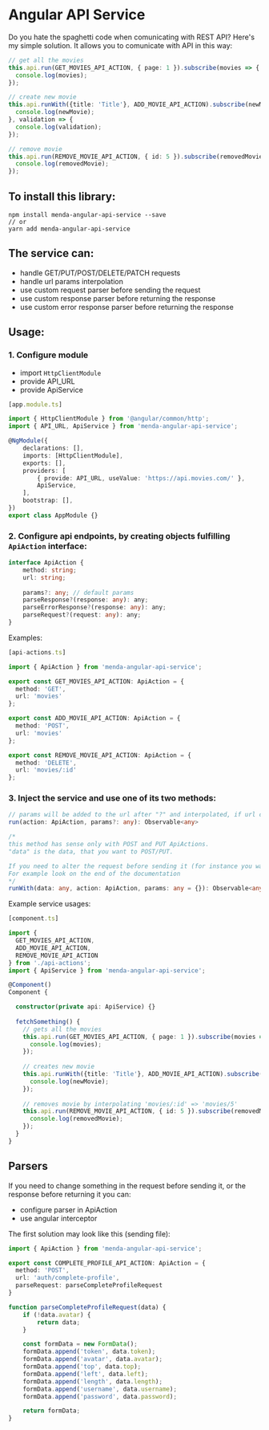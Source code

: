 # Angular API Service

Do you hate the spaghetti code when comunicating with REST API? Here's my simple solution. It allows you to comunicate with API in this way:
```ts
// get all the movies
this.api.run(GET_MOVIES_API_ACTION, { page: 1 }).subscribe(movies => {
  console.log(movies);
});

// create new movie
this.api.runWith({title: 'Title'}, ADD_MOVIE_API_ACTION).subscribe(newMovie => {
  console.log(newMovie);
}, validation => {
  console.log(validation);
});

// remove movie
this.api.run(REMOVE_MOVIE_API_ACTION, { id: 5 }).subscribe(removedMovie => {
  console.log(removedMovie);
});
```

## To install this library:
```npm
npm install menda-angular-api-service --save
// or
yarn add menda-angular-api-service
```

## The service can:

- handle GET/PUT/POST/DELETE/PATCH requests
- handle url params interpolation
- use custom request parser before sending the request
- use custom response parser before returning the response
- use custom error response parser before returning the response

## Usage:

### 1. Configure module

- import `HttpClientModule`
- provide API_URL
- provide ApiService

```ts
[app.module.ts]

import { HttpClientModule } from '@angular/common/http';
import { API_URL, ApiService } from 'menda-angular-api-service';

@NgModule({
    declarations: [],
    imports: [HttpClientModule],
    exports: [],
    providers: [
        { provide: API_URL, useValue: 'https://api.movies.com/' },
        ApiService,
    ],
    bootstrap: [],
})
export class AppModule {}
```

### 2. Configure api endpoints, by creating objects fulfilling `ApiAction` interface:

```ts
interface ApiAction {
    method: string;
    url: string;
    
    params?: any; // default params
    parseResponse?(response: any): any;
    parseErrorResponse?(response: any): any;
    parseRequest?(request: any): any;
}

```

Examples:

```ts
[api-actions.ts]

import { ApiAction } from 'menda-angular-api-service';

export const GET_MOVIES_API_ACTION: ApiAction = {
  method: 'GET',
  url: 'movies'
};

export const ADD_MOVIE_API_ACTION: ApiAction = {
  method: 'POST',
  url: 'movies'
};

export const REMOVE_MOVIE_API_ACTION: ApiAction = {
  method: 'DELETE',
  url: 'movies/:id'
};
```

### 3. Inject the service and use one of its two methods:

```ts
// params will be added to the url after "?" and interpolated, if url contains params like ":id"
run(action: ApiAction, params?: any): Observable<any>

/*
this method has sense only with POST and PUT ApiActions.
"data" is the data, that you want to POST/PUT.

If you need to alter the request before sending it (for instance you want to send a file) you can use requestParser or angular interceptor
For example look on the end of the documentation
*/
runWith(data: any, action: ApiAction, params: any = {}): Observable<any>
```

Example service usages:

```ts
[component.ts]

import {
  GET_MOVIES_API_ACTION,
  ADD_MOVIE_API_ACTION,
  REMOVE_MOVIE_API_ACTION
} from './api-actions';
import { ApiService } from 'menda-angular-api-service';

@Component()
Component {

  constructor(private api: ApiService) {}
  
  fetchSomething() {
    // gets all the movies
    this.api.run(GET_MOVIES_API_ACTION, { page: 1 }).subscribe(movies => {
      console.log(movies);
    });
    
    // creates new movie
    this.api.runWith({title: 'Title'}, ADD_MOVIE_API_ACTION).subscribe(newMovie => {
      console.log(newMovie);
    });
    
    // removes movie by interpolating 'movies/:id' => 'movies/5'
    this.api.run(REMOVE_MOVIE_API_ACTION, { id: 5 }).subscribe(removedMovie => {
      console.log(removedMovie);
    });
  }
}
```


## Parsers

If you need to change something in the request before sending it, or the response before returning it you can:

- configure parser in ApiAction
- use angular interceptor

The first solution may look like this (sending file):

```ts
import { ApiAction } from 'menda-angular-api-service';

export const COMPLETE_PROFILE_API_ACTION: ApiAction = {
  method: 'POST',
  url: 'auth/complete-profile',
  parseRequest: parseCompleteProfileRequest
}

function parseCompleteProfileRequest(data) {
    if (!data.avatar) {
        return data;
    }

    const formData = new FormData();
    formData.append('token', data.token);
    formData.append('avatar', data.avatar);
    formData.append('top', data.top);
    formData.append('left', data.left);
    formData.append('length', data.length);
    formData.append('username', data.username);
    formData.append('password', data.password);

    return formData;
}

```
